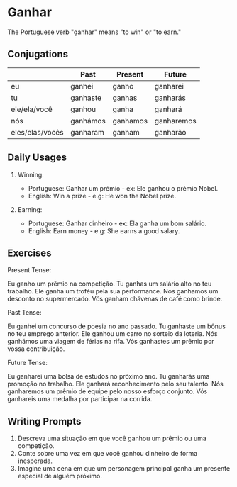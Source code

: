 # Ganhar

The Portuguese verb "ganhar" means "to win" or "to earn."

## Conjugations

|                 | Past     | Present  | Future     |
| --------------- | -------- | -------- | ---------- |
| eu              | ganhei   | ganho    | ganharei   |
| tu              | ganhaste | ganhas   | ganharás   |
| ele/ela/você    | ganhou   | ganha    | ganhará    |
| nós             | ganhámos | ganhamos | ganharemos |
| eles/elas/vocês | ganharam | ganham   | ganharão   |

## Daily Usages

1. Winning:

   - Portuguese: Ganhar um prémio - ex: Ele ganhou o prémio Nobel.
   - English: Win a prize - e.g: He won the Nobel prize.

2. Earning:

   - Portuguese: Ganhar dinheiro - ex: Ela ganha um bom salário.
   - English: Earn money - e.g: She earns a good salary.

## Exercises

Present Tense:

Eu ganho um prêmio na competição.
Tu ganhas um salário alto no teu trabalho.
Ele ganha um troféu pela sua performance.
Nós ganhamos um desconto no supermercado.
Vós ganham chávenas de café como brinde.

Past Tense:

Eu ganhei um concurso de poesia no ano passado.
Tu ganhaste um bônus no teu emprego anterior.
Ele ganhou um carro no sorteio da loteria.
Nós ganhámos uma viagem de férias na rifa.
Vós ganhastes um prêmio por vossa contribuição.

Future Tense:

Eu ganharei uma bolsa de estudos no próximo ano.
Tu ganharás uma promoção no trabalho.
Ele ganhará reconhecimento pelo seu talento.
Nós ganharemos um prêmio de equipe pelo nosso esforço conjunto.
Vós ganhareis uma medalha por participar na corrida.

## Writing Prompts

1. Descreva uma situação em que você ganhou um prêmio ou uma competição.
2. Conte sobre uma vez em que você ganhou dinheiro de forma inesperada.
3. Imagine uma cena em que um personagem principal ganha um presente especial de alguém próximo.
